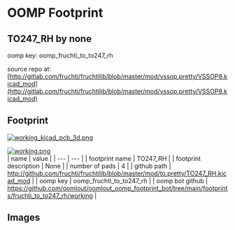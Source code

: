 # OOMP Footprint  
## TO247_RH  by none  
  
oomp key: oomp_fruchti_to_to247_rh  
  
source repo at: [http://gitlab.com/fruchti/fruchtilib/blob/master/mod/vssop.pretty/VSSOP8.kicad_mod](http://gitlab.com/fruchti/fruchtilib/blob/master/mod/vssop.pretty/VSSOP8.kicad_mod)  
## Footprint  
  
[![working_kicad_pcb_3d.png](working_kicad_pcb_3d_600.png)](working_kicad_pcb_3d.png)  
  
[![working.png](working_600.png)](working.png)  
| name | value | 
| --- | --- | 
| footprint name | TO247_RH | 
| footprint description | None | 
| number of pads | 4 | 
| github path | http://github.com/fruchti/fruchtilib/blob/master/mod/to.pretty/TO247_RH.kicad_mod | 
| oomp key | oomp_fruchti_to_to247_rh | 
| oomp bot github | https://github.com/oomlout/oomlout_oomp_footprint_bot/tree/main/footprints/fruchti_to_to247_rh/working | 
## Images  
